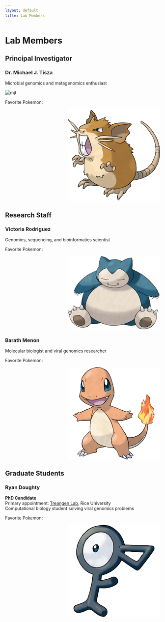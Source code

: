 ```yaml
---
layout: default
title: Lab Members
---
```


# Lab Members

## Principal Investigator

### Dr. Michael J. Tisza
Microbial genomics and metagenomics enthusiast
<p align="left">
  <img src="/assets/images/tiszamj_portrait.jpg" width="500" alt="mjt">
</p>

Favorite Pokemon:
<p align="right">
  <img src="/assets/images/raticate.png" width="300" alt="raticate">
</p>

## Research Staff

### Victoria Rodriguez
Genomics, sequencing, and bioinformatics scientist

Favorite Pokemon:
<p align="right">
  <img src="/assets/images/snorlax.png" width="300" alt="snorlax">
</p>

### Barath Menon
Molecular biologist and viral genomics researcher

Favorite Pokemon:
<p align="right">
  <img src="/assets/images/charmander.png" width="300" alt="charmander">
</p>

## Graduate Students

### Ryan Doughty
**PhD Candidate**  
Primary appointment: [Treangen Lab](https://www.treangenlab.com/), Rice University  
Computational biology student solving viral genomics problems

Favorite Pokemon:
<p align="right">
  <img src="/assets/images/uknown.png" width="300" alt="uknown">
</p>
